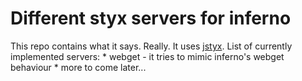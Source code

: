 Different styx servers for inferno
==================================

This repo contains what it says. Really.
It uses [jstyx](http://jstyx.sf.net).
List of currently implemented servers:
	* webget - it tries to mimic inferno's webget behaviour
	* more to come later...